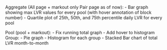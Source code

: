 Aggregate (All page + markout only Pair page as of now):
    - Bar graph showing max LVR values for every pool (with hover annotation of block number)
    - Quartile plot of 25th, 50th, and 75th percentile daily LVR for every pool

Pool (pool + markout):
    - Fix running total graph
    - Add hover to histogram
Group:
    - Pie graph
    - Histogram for each group
    - Stacked Bar chart of total LVR month-to-month
